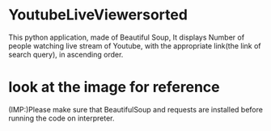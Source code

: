 # YoutubeLiveViewersorted
This python application, made of Beautiful Soup, It displays Number of people watching live stream of Youtube, with the appropriate link(the link of search query), in ascending order.  
# look at the image for reference 
(IMP:)Please make sure that BeautifulSoup and requests are installed before running the code on interpreter. 

